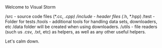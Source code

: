 Welcome to Visual Storm


/src - source code files (*.cc, *.cpp)
/include - header files (*.h, *.hpp)
/test - Folder for tests
/tools - additional tools for handling data sets, downloaders, etc
         /data folder will be created when using downloaders.
/utils - file readers (such us .csv, .txt, etc) as helpers, as well as any other useful helpers.


Let's calm down. 
